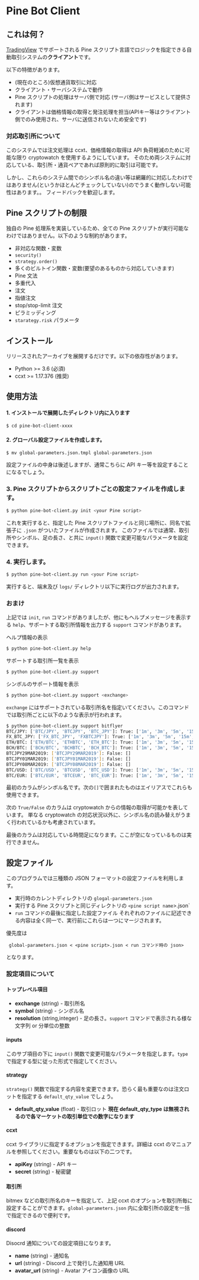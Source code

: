 # Pine Bot Client

## これは何？

[TradingView](http://tradingview.com/) でサポートされる Pine スクリプト言語でロジックを指定できる自動取引システムの**クライアント**です。

以下の特徴があります。
 * (現在のところ)仮想通貨取引に対応
 * クライアント・サーバシステムで動作
  * Pine スクリプトの処理はサーバ側で対応 (サーバ側はサービスとして提供されます)
  * クライアントは価格情報の取得と発注処理を担当(APIキー等はクライアント側でのみ使用され、サーバに送信されないため安全です)
  
### 対応取引所について
このシステムでは注文処理は ccxt、価格情報の取得は API 負荷軽減のために可能な限り cryptowatch を使用するようにしています。
そのため両システムに対応している、取引所・通貨ペアであれば原則的に取引は可能です。

しかし、これらのシステム間でのシンボル名の違い等は網羅的に対応したわけではありません(というかほとんどチェックしていない)のでうまく動作しない可能性はあります。。
フィードバックを歓迎します。

## Pine スクリプトの制限

独自の Pine 処理系を実装しているため、全ての Pine スクリプトが実行可能なわけではありません。以下のような制約があります。

 * 非対応な関数・変数
  * `security()` 
  * `strategy.order()`
  * 多くのビルトイン関数・変数(要望のあるものから対応していきます)
 * Pine 文法
  * 多重代入
 * 注文
  * 指値注文
  * stop/stop-limit 注文
  * ピラミッディング
 * `starategy.risk` パラメータ

## インストール
リリースされたアーカイブを展開するだけです。以下の依存性があります。
 * Python >= 3.6 (必須)
 * ccxt >= 1.17.376 (推奨)

## 使用方法

#### 1. インストールで展開したディレクトリ内に入ります
``` sh
$ cd pine-bot-client-xxxx
```

#### 2. グローバル設定ファイルを作成します。
``` sh
$ mv global-parameters.json.tmpl global-parameters.json
```
設定ファイルの中身は後述しますが、通常こちらに API キー等を設定することになるでしょう。

### 3. Pine スクリプトからスクリプトごとの設定ファイルを作成します。
``` sh
$ python pine-bot-client.py init <your Pine script>
```
これを実行すると、指定した Pine スクリプトファイルと同じ場所に、同名で拡張子に `.json` がついたファイルが作成されます。
このファイルでは通常、取引所やシンボル、足の長さ、と共に `input()` 関数で変更可能なパラメータを設定できます。

### 4. 実行します。
``` sh
$ python pine-bot-client.py run <your Pine script>
```
実行すると、端末及び `logs/` ディレクトリ以下に実行ログが出力されます。

### おまけ
上記では `init`, `run` コマンドがありましたが、他にもヘルプメッセージを表示する `help`、サポートする取引所情報を出力する `support` コマンドがあります。

ヘルプ情報の表示
``` sh
$ python pine-bot-client.py help
```

サポートする取引所一覧を表示
``` sh
$ python pine-bot-client.py support
```

シンボルのサポート情報を表示
``` sh
$ python pine-bot-client.py support <exchange>
```

`exchange` にはサポートされている取引所名を指定いてください。このコマンドでは取引所ごとに以下のような表示が行われます。

``` sh
$ python pine-bot-client.py support bitflyer
BTC/JPY: ['BTC/JPY', 'BTCJPY', 'BTC_JPY']: True: ['1m', '3m', '5m', '15m', '30m', '1h', '2h', '4h', '6h', '12h', '1d', '3d', '1w']
FX_BTC_JPY: ['FX_BTC_JPY', 'FXBTCJPY']: True: ['1m', '3m', '5m', '15m', '30m', '1h', '2h', '4h', '6h', '12h', '1d', '3d', '1w']
ETH/BTC: ['ETH/BTC', 'ETHBTC', 'ETH_BTC']: True: ['1m', '3m', '5m', '15m', '30m', '1h', '2h', '4h', '6h', '12h', '1d', '3d', '1w']
BCH/BTC: ['BCH/BTC', 'BCHBTC', 'BCH_BTC']: True: ['1m', '3m', '5m', '15m', '30m', '1h', '2h', '4h', '6h', '12h', '1d', '3d', '1w']
BTCJPY29MAR2019: ['BTCJPY29MAR2019']: False: []
BTCJPY01MAR2019: ['BTCJPY01MAR2019']: False: []
BTCJPY08MAR2019: ['BTCJPY08MAR2019']: False: []
BTC/USD: ['BTC/USD', 'BTCUSD', 'BTC_USD']: True: ['1m', '3m', '5m', '15m', '30m', '1h', '2h', '4h', '6h', '12h', '1d', '3d', '1w']
BTC/EUR: ['BTC/EUR', 'BTCEUR', 'BTC_EUR']: True: ['1m', '3m', '5m', '15m', '30m', '1h', '2h', '4h', '6h', '12h', '1d', '3d', '1w']
```
最初のカラムがシンボル名です。次の`[]`で囲まれたものはエイリアスでこれらも使用できます。

次の `True/False` のカラムは cryptowatch からの情報の取得が可能かを表しています。
単なる cryptowatch の対応状況以外に、シンボル名の読み替えがうまく行われているかも考慮されています。

最後のカラムは対応している時間足になります。ここが空になっているものは実行できません。


## 設定ファイル
このプログラムでは三種類の JSON フォーマットの設定ファイルを利用します。
 * 実行時のカレントディレクトリの `glogal-parameters.json`
 * 実行する Pine スクリプトと同じディレクトリの `<pine script name`>.json`
 * `run` コマンドの最後に指定した設定ファイル
それぞれのファイルに記述できる内容は全く同一で、実行前にこれらは一つにマージされます。

優先度は
```
 global-parameters.json < <pine script>.json < run コマンド時の json>
```
となります。

### 設定項目について

#### トップレベル項目
 * **exchange** (string) - 取引所名
 * **symbol** (string) - シンボル名
 * **resolution** (string,integer) - 足の長さ。`support` コマンドで表示される様な文字列 or 分単位の整数
 
#### inputs
このサブ項目の下に `input()` 関数で変更可能なパラメータを指定します。`type` で指定する型に従った形式で指定してください。

#### strategy
`strategy()` 関数で指定する内容を変更できます。恐らく最も重要なのは注文ロットを指定する `default_qty_value` でしょう。
 * **default_qty_value** (float) - 取引ロット **現在 default_qty_type は無視されるので各マーケットの取引単位での数字になります**

#### ccxt
ccxt ライブラリに指定するオプションを指定できます。詳細は ccxt のマニュアルを参照してください。重要なものは以下の二つです。
 * **apiKey** (string) - API キー
 * **secret** (string) - 秘密鍵
 
#### 取引所
bitmex などの取引所名のキーを指定して、上記 ccxt のオプションを取引所毎に設定することができます。`global-parameters.json` 内に全取引所の設定を一括で指定できるので便利です。

#### discord
Disocrd 通知についての設定項目になります。
 * **name** (string) - 通知名
 * **url** (string) - Discord 上で発行した通知用 URL
 * **avatar_url** (string) - Avatar アイコン画像の URL
